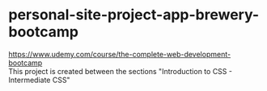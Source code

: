 # personal-site-project-app-brewery-bootcamp
https://www.udemy.com/course/the-complete-web-development-bootcamp <br>
This project is created between the sections "Introduction to CSS - Intermediate CSS"
